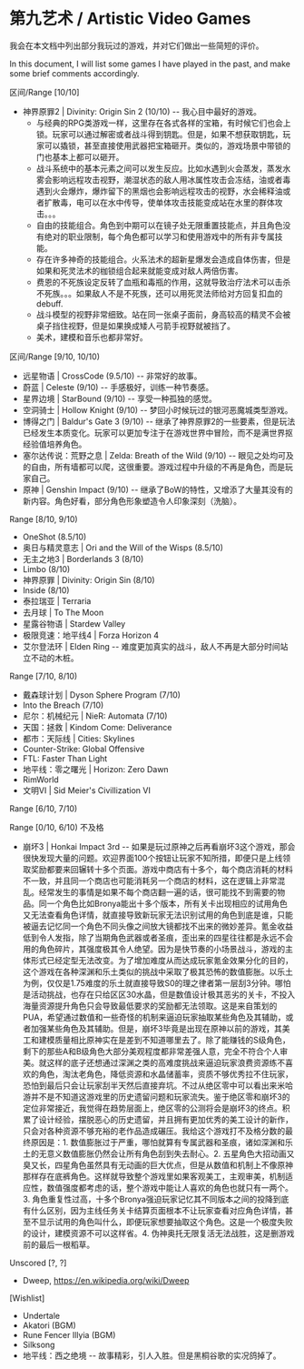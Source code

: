 第九艺术 / Artistic Video Games
===

我会在本文档中列出部分我玩过的游戏，并对它们做出一些简短的评价。

In this document, I will list some games I have played in the past, and make
some brief comments accordingly.

区间/Range [10/10]

* 神界原罪2 | Divinity: Origin Sin 2 (10/10) -- 我心目中最好的游戏。
  + 与经典的RPG类游戏一样，这里存在各式各样的宝箱，有时候它们也会上锁。玩家可以通过解密或者战斗得到钥匙。但是，如果不想获取钥匙，玩家可以撬锁，甚至直接使用武器把宝箱砸开。类似的，游戏场景中带锁的门也基本上都可以砸开。
  + 战斗系统中的基本元素之间可以发生反应。比如水遇到火会蒸发，蒸发水雾会影响远程攻击视野，潮湿状态的敌人用冰属性攻击会冻结，油或者毒遇到火会爆炸，爆炸留下的黑烟也会影响远程攻击的视野，水会稀释油或者扩散毒，电可以在水中传导，使单体攻击技能变成站在水里的群体攻击。。。
  + 自由的技能组合。角色到中期可以在镜子处无限重置技能点，并且角色没有绝对的职业限制，每个角色都可以学习和使用游戏中的所有非专属技能。
  + 存在许多神奇的技能组合。火系法术的超新星爆发会造成自体伤害，但是如果和死灵法术的枷锁组合起来就能变成对敌人两倍伤害。
  + 费恩的不死族设定反转了血瓶和毒瓶的作用，这就导致治疗法术可以击杀不死族。。。如果敌人不是不死族，还可以用死灵法师给对方回复扣血的debuff.
  + 战斗模型的视野非常细致。站在同一张桌子面前，身高较高的精灵不会被桌子挡住视野，但是如果换成矮人弓箭手视野就被挡了。
  + 美术，建模和音乐也都非常好。

区间/Range [9/10, 10/10)

* 远星物语 | CrossCode (9.5/10) -- 非常好的故事。
* 蔚蓝 | Celeste (9/10) -- 手感极好，训练一种节奏感。
* 星界边境 | StarBound (9/10) -- 享受一种孤独的感觉。
* 空洞骑士 | Hollow Knight (9/10) -- 梦回小时候玩过的银河恶魔城类型游戏。
* 博得之门 | Baldur's Gate 3 (9/10) -- 继承了神界原罪2的一些要素，但是玩法已经发生本质变化。玩家可以更加专注于在游戏世界中冒险，而不是满世界抠经验值培养角色。
* 塞尔达传说：荒野之息 | Zelda: Breath of the Wild (9/10) -- 眼见之处均可及的自由，所有墙都可以爬，这很重要。游戏过程中升级的不再是角色，而是玩家自己。
* 原神 | Genshin Impact (9/10) -- 继承了BoW的特性，又增添了大量其没有的新内容。角色好看，部分角色形象塑造令人印象深刻（洗脑）。

Range [8/10, 9/10)

* OneShot (8.5/10)
* 奥日与精灵意志 | Ori and the Will of the Wisps (8.5/10)
* 无主之地3 | Borderlands 3 (8/10)
* Limbo (8/10)
* 神界原罪 | Divinity: Origin Sin (8/10)
* Inside (8/10)
* 泰拉瑞亚 | Terraria
* 去月球 | To The Moon
* 星露谷物语 | Stardew Valley
* 极限竞速：地平线4 | Forza Horizon 4
* 艾尔登法环 | Elden Ring -- 难度更加真实的战斗，敌人不再是大部分时间站立不动的木桩。

Range [7/10, 8/10)

* 戴森球计划 | Dyson Sphere Program (7/10)
* Into the Breach (7/10)
* 尼尔：机械纪元 | NieR: Automata (7/10)
* 天国：拯救 | Kindom Come: Deliverance
* 都市：天际线 | Cities: Skylines
* Counter-Strike: Global Offensive
* FTL: Faster Than Light
* 地平线：零之曙光 | Horizon: Zero Dawn
* RimWorld
* 文明VI | Sid Meier's Civillization VI

Range [6/10, 7/10)

Range [0/10, 6/10) 不及格

* 崩坏3 | Honkai Impact 3rd -- 如果是玩过原神之后再看崩坏3这个游戏，那会很快发现大量的问题。欢迎界面100个按钮让玩家不知所措，即便只是上线领取奖励都要来回辗转十多个页面。游戏中商店有十多个，每个商店消耗的材料不一致，并且同一个商店也可能消耗另一个商店的材料，这在逻辑上非常混乱。经常发生的事情是如果不每个商店翻一遍的话，很可能找不到需要的物品。同一个角色比如Bronya能出十多个版本，所有关卡出现相应的试用角色又无法查看角色详情，就直接导致新玩家无法识别试用的角色到底是谁，只能被逼去记忆同一个角色不同头像之间放大镜都找不出来的微妙差异。氪金收益低到令人发指，除了当期角色武器或者圣痕，歪出来的四星往往都是永远不会用的角色碎片，其强度极其令人绝望。因为是快节奏的小场景战斗，游戏的主体形式已经定型无法改变。为了增加难度从而达成玩家氪金效果分化的目的，这个游戏在各种深渊和乐土类似的挑战中采取了极其恐怖的数值膨胀。以乐土为例，仅仅是1.75难度的乐土就直接导致S0的理之律者第一层刮3分钟。哪怕是活动挑战，也存在只给区区30水晶，但是数值设计极其恶劣的关卡，不投入海量资源提升角色只会导致最低要求的奖励都无法领取。这是来自策划的PUA，希望通过数值和一些奇怪的机制来逼迫玩家抽取某些角色及其辅助，或者加强某些角色及其辅助。但是，崩坏3毕竟是出现在原神以前的游戏，其美工和建模质量相比原神实在是差到不知道哪里去了。除了能赚钱的S级角色，剩下的那些A和B级角色大部分美观程度都非常差强人意，完全不符合个人审美。就这样的底子还想通过深渊之类的高难度挑战来逼迫玩家浪费资源练不喜欢的角色，淘汰老角色，降低资源和水晶储蓄率，资质不够优秀拉不住玩家，恐怕到最后只会让玩家刮半天然后直接弃坑。不过从绝区零中可以看出来米哈游并不是不知道这游戏里的历史遗留问题和玩家流失。鉴于绝区零和崩坏3的定位非常接近，我觉得在趋势层面上，绝区零的公测将会是崩坏3的终点。积累了设计经验，摆脱恶心的历史遗留，并且拥有更加优秀的美工设计的新作，只会对各种资源不够充裕的老作品造成碾压。我给这个游戏打不及格分数的最终原因是：1. 数值膨胀过于严重，哪怕就算有专属武器和圣痕，诸如深渊和乐土的无意义数值膨胀仍然会让所有角色刮到失去耐心。2. 五星角色大招动画又臭又长，四星角色虽然具有无动画的巨大优点，但是从数值和机制上不像原神那样存在底裤角色。这样就导致整个游戏里如果客观美工，主观审美，机制适应性，数值强度都考虑的话，整个游戏中能让人喜欢的角色也就只有一两个。3. 角色重复性过高，十多个Bronya强迫玩家记忆其不同版本之间的投降到底有什么区别，因为主线任务关卡结算页面根本不让玩家查看对应角色详情，甚至不显示试用的角色叫什么，即便玩家想要抽取这个角色。这是一个极度失败的设计，建模资源不可以这样省。4. 伪神奥托无限复活无法战胜，这是删游戏前的最后一根稻草。

Unscored [?, ?]

* Dweep, https://en.wikipedia.org/wiki/Dweep

[Wishlist]

* Undertale
* Akatori (BGM)
* Rune Fencer Illyia (BGM)
* Silksong
* 地平线：西之绝境 -- 故事精彩，引人入胜。但是黑桐谷歌的实况鸽掉了。
